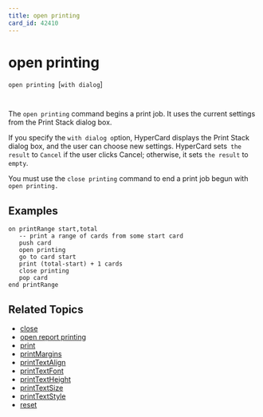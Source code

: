 ```yaml
---
title: open printing
card_id: 42410
---
```


# open printing

<code>open printing </code>[<code>with dialog</code>]<code>

</code>The <code>open printing</code> command begins a print job. It uses the current settings from the Print Stack dialog box. 

If you specify the <code>with dialog o</code>ption, HyperCard displays the Print Stack dialog box, and the user can choose new settings. HyperCard sets<code> the result</code> to <code>Cancel</code> if the user clicks Cancel; otherwise, it sets <code>the result</code> to<code> empty</code>. 



You must use the <code>close printing</code> command to end a print job begun with<code> open printing.</code> 


## Examples

```
on printRange start,total
   -- print a range of cards from some start card
   push card  
   open printing  
   go to card start  
   print (total-start) + 1 cards  
   close printing  
   pop card  
end printRange
```

## Related Topics

* [close](/HyperTalkReference/commands/close)
* [open report printing](/HyperTalkReference/commands/open-report-printing)
* [print](/HyperTalkReference/commands/print)
* [printMargins](/HyperTalkReference/properties/printMargins)
* [printTextAlign](/HyperTalkReference/properties/printTextAlign)
* [printTextFont](/HyperTalkReference/properties/printTextFont)
* [printTextHeight](/HyperTalkReference/properties/printTextHeight)
* [printTextSize](/HyperTalkReference/properties/printTextSize)
* [printTextStyle](/HyperTalkReference/properties/printTextStyle)
* [reset](/HyperTalkReference/commands/reset)
